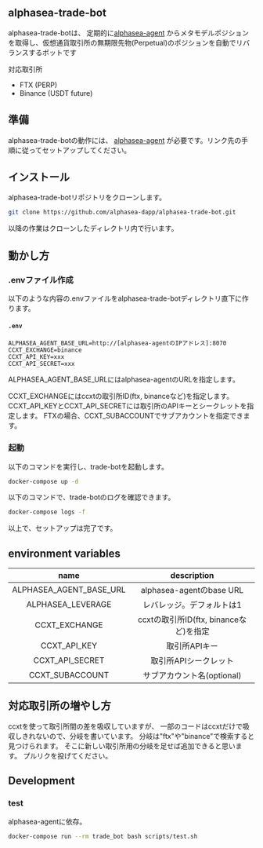 ## alphasea-trade-bot

alphasea-trade-botは、
定期的に[alphasea-agent](https://github.com/alphasea-dapp/alphasea-agent)
からメタモデルポジションを取得し、仮想通貨取引所の無期限先物(Perpetual)のポジションを自動でリバランスするボットです

対応取引所

- FTX (PERP)
- Binance (USDT future)

## 準備

alphasea-trade-botの動作には、
[alphasea-agent](https://github.com/alphasea-dapp/alphasea-agent)
が必要です。リンク先の手順に従ってセットアップしてください。

## インストール

alphasea-trade-botリポジトリをクローンします。

```bash
git clone https://github.com/alphasea-dapp/alphasea-trade-bot.git
```

以降の作業はクローンしたディレクトリ内で行います。

## 動かし方

### .envファイル作成

以下のような内容の.envファイルをalphasea-trade-botディレクトリ直下に作ります。

#### **`.env`**
```text
ALPHASEA_AGENT_BASE_URL=http://[alphasea-agentのIPアドレス]:8070
CCXT_EXCHANGE=binance
CCXT_API_KEY=xxx
CCXT_API_SECRET=xxx
```

ALPHASEA_AGENT_BASE_URLにはalphasea-agentのURLを指定します。

CCXT_EXCHANGEにはccxtの取引所ID(ftx, binanceなど)を指定します。
CCXT_API_KEYとCCXT_API_SECRETには取引所のAPIキーとシークレットを指定します。
FTXの場合、CCXT_SUBACCOUNTでサブアカウントを指定できます。

### 起動

以下のコマンドを実行し、trade-botを起動します。

```bash
docker-compose up -d
```

以下のコマンドで、trade-botのログを確認できます。

```bash
docker-compose logs -f
```

以上で、セットアップは完了です。

## environment variables

|name|description|
|:-:|:-:|
|ALPHASEA_AGENT_BASE_URL|alphasea-agentのbase URL|
|ALPHASEA_LEVERAGE|レバレッジ。デフォルトは1|
|CCXT_EXCHANGE|ccxtの取引所ID(ftx, binanceなど)を指定|
|CCXT_API_KEY|取引所APIキー|
|CCXT_API_SECRET|取引所APIシークレット|
|CCXT_SUBACCOUNT|サブアカウント名(optional)|

## 対応取引所の増やし方

ccxtを使って取引所間の差を吸収していますが、
一部のコードはccxtだけで吸収しきれないので、分岐を書いています。
分岐は"ftx"や"binance"で検索すると見つけられます。
そこに新しい取引所用の分岐を足せば追加できると思います。
プルリクを投げてください。

## Development

### test

alphasea-agentに依存。

```bash
docker-compose run --rm trade_bot bash scripts/test.sh
```
